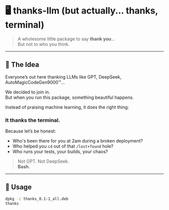 # 🖥️ thanks-llm (but actually... thanks, terminal)

> A wholesome little package to say **thank you**...  
> But not to who you think.

---

## 🙏 The Idea

Everyone’s out here thanking LLMs like GPT, DeepSeek, AutoMagicCodeGen9000™...

We decided to join in.  
But when you run this package, something beautiful happens.

Instead of praising machine learning, it does the right thing:

### It thanks the **terminal**.

Because let’s be honest:

- Who's been there for you at 2am during a broken deployment?
- Who helped you `cd` out of that `/lost+found` hole?
- Who runs your tests, your builds, your chaos?

> Not GPT. Not DeepSeek.  
> **Bash.**

---

## 🚀 Usage

```bash
dpkg -i thanks_0.1-1_all.deb
thanks

